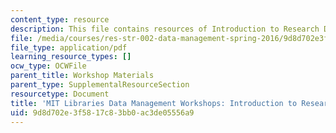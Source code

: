 ```yaml
---
content_type: resource
description: This file contains resources of Introduction to Research Data Management.
file: /media/courses/res-str-002-data-management-spring-2016/9d8d702e3f5817c83bb0ac3de05556a9_MITRES_STR002S16_IntroDM.pdf
file_type: application/pdf
learning_resource_types: []
ocw_type: OCWFile
parent_title: Workshop Materials
parent_type: SupplementalResourceSection
resourcetype: Document
title: 'MIT Libraries Data Management Workshops: Introduction to Research Data Management'
uid: 9d8d702e-3f58-17c8-3bb0-ac3de05556a9
---
```

